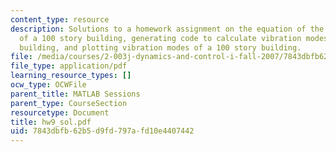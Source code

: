 ```yaml
---
content_type: resource
description: Solutions to a homework assignment on the equation of the lateral vibration
  of a 100 story building, generating code to calculate vibration modes of a 100 story
  building, and plotting vibration modes of a 100 story building.
file: /media/courses/2-003j-dynamics-and-control-i-fall-2007/7843dbfb62b5d9fd797afd10e4407442_hw9_sol.pdf
file_type: application/pdf
learning_resource_types: []
ocw_type: OCWFile
parent_title: MATLAB Sessions
parent_type: CourseSection
resourcetype: Document
title: hw9_sol.pdf
uid: 7843dbfb-62b5-d9fd-797a-fd10e4407442
---
```

